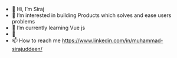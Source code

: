 - 👋 Hi, I’m Siraj 
- 👀 I’m interested in building Products which solves and ease users problems 
- 🌱 I’m currently learning Vue js 
- 💞️ 
- 📫 How to reach me https://www.linkedin.com/in/muhammad-sirajuddeen/

<!---
siraj-ghl/siraj-ghl is a ✨ special ✨ repository because its `README.md` (this file) appears on your GitHub profile.
You can click the Preview link to take a look at your changes.
--->
